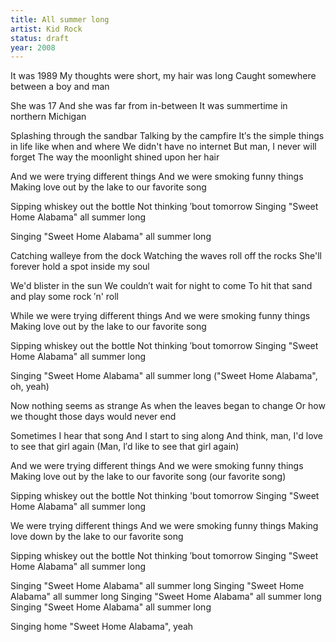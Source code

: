 ```yaml
---
title: All summer long
artist: Kid Rock
status: draft
year: 2008
---
```


It was 1989
My thoughts were short, my hair was long
Caught somewhere between a boy and man

She was 17
And she was far from in-between
It was summertime in northern Michigan

Splashing through the sandbar
Talking by the campfire
It′s the simple things in life like when and where
We didn't have no internet
But man, I never will forget
The way the moonlight shined upon her hair

And we were trying different things
And we were smoking funny things
Making love out by the lake to our favorite song

Sipping whiskey out the bottle
Not thinking ′bout tomorrow
Singing "Sweet Home Alabama" all summer long

Singing "Sweet Home Alabama" all summer long


Catching walleye from the dock
Watching the waves roll off the rocks
She'll forever hold a spot inside my soul

We'd blister in the sun
We couldn′t wait for night to come
To hit that sand and play some rock ′n' roll

While we were trying different things
And we were smoking funny things
Making love out by the lake to our favorite song

Sipping whiskey out the bottle
Not thinking ′bout tomorrow
Singing "Sweet Home Alabama" all summer long

Singing "Sweet Home Alabama" all summer long
("Sweet Home Alabama", oh, yeah)

Now nothing seems as strange
As when the leaves began to change
Or how we thought those days would never end

Sometimes I hear that song
And I start to sing along
And think, man, I'd love to see that girl again
(Man, I′d like to see that girl again)


And we were trying different things
And we were smoking funny things
Making love out by the lake to our favorite song (our favorite song)

Sipping whiskey out the bottle
Not thinking 'bout tomorrow
Singing "Sweet Home Alabama" all summer long

We were trying different things
And we were smoking funny things
Making love down by the lake to our favorite song

Sipping whiskey out the bottle
Not thinking ′bout tomorrow
Singing "Sweet Home Alabama" all summer long

Singing "Sweet Home Alabama" all summer long
Singing "Sweet Home Alabama" all summer long
Singing "Sweet Home Alabama" all summer long
Singing "Sweet Home Alabama" all summer long

Singing home "Sweet Home Alabama", yeah
